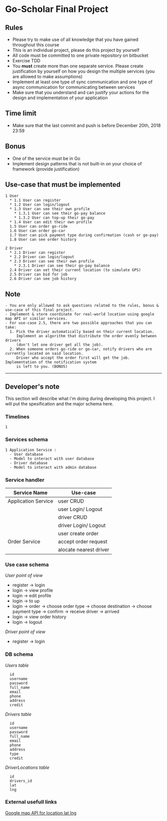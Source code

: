 # Go-Scholar Final Project

## Rules

- Please try to make use of all knowledge that you have gained throughout this course
- This is an individual project, please do this project by yourself
- All code must be committed to one private repository on bitbucket
- Exercise TDD
- You **must** create more than one separate service. Please create justification by yourself on how you design the multiple services (you are allowed to make assumptions)
- Implement at least one type of sync communication and one type of async communication for communicating between services
- Make sure that you understand and can justify your actions for the design and implementation of your application

## Time limit

- Make sure that the last commit and push is before December 20th, 2018 23:59

## Bonus

- One of the service must be in Go
- Implement design patterns that is not built-in on your choice of framework (provide justification)

## Use-case that must be implemented
```
1 User
  * 1.1 User can register
  * 1.2 User can login/logout
  * 1.3 User can see their own profile
    * 1.3.1 User can see their go-pay balance
    * 1.3.2 User can top-up their go-pay
  * 1.4 User can edit their own profile
  1.5 User can order go-ride
  1.6 User can order go-car
  1.7 User can pick payment type during confirmation (cash or go-pay)
  1.8 User can see order history

2 Driver
  * 2.1 Driver can register
  * 2.2 Driver can login/logout
  * 2.3 Driver can see their own profile
    * 2.3.1 Driver can see their go-pay balance
  2.4 Driver can set their current location (to simulate GPS)
  2.5 Driver can bid for job
  2.6 Driver can see job history
```

## Note
```
- You are only allowed to ask questions related to the rules, bonus & use-case of this final project.
- Implement & store coordinate for real-world location using google map API or similar services.
- For use-case 2.5, there are two possible approaches that you can take:
  1. Pick the driver automatically based on their current location. 
     Implement an algorithm that distribute the order evenly between drivers 
     (don't let one driver get all the job).
  2. When someone orders go-ride or go-car, notify drivers who are currently located on said location. 
     Driver who accept the order first will get the job. Implementation of the notification system 
     is left to you. (BONUS)
```

---

## Developer's note

This section will describe what i'm doing during developing this project. I will put the spesification and the major schema here.

### Timelines
```
1 
```

### Services schema
```
1 Application Service :
  - User database
  - Model to interact with user database
  - Driver database
  - Model to interact with admin database
```

### Service handler

| Service Name        | Use-case                |
| ------------------- |-------------------------|
| Application Service | user CRUD               |
|                     | user Login/ Logout      |
|                     | driver CRUD             |
|                     | driver Login/ Logout    |
|                     | user create order       |
| Order Service       | accept order request    |
|                     | alocate nearest driver  |

### Use case schema

*User point of view*
* register -> login
* login -> view profile
* login -> edit profile
* login -> to up
* login -> order -> choose order type -> choose destination -> choose payment type -> confirm -> receive driver -> arrived
* login -> view order history
* login -> logout

*Driver point of view*
* register -> login

### DB schema

*Users table*
```
  id
  username
  password
  full_name
  email
  phone
  address
  credit
```

*Drivers table*
```
  id
  username
  password
  full_name
  email
  phone
  address
  type
  credit
```

*DriverLocations table*
```
  id
  drivers_id
  lat
  lng
```

### External usefull links

[Google map API for location lat lng](https://maps.googleapis.com/maps/api/geocode/json?latlng=40.714224,-73.961452&key=AIzaSyD9eO9WPUr-KKTqUM8Q3uzHcZpThY4NIDM)
